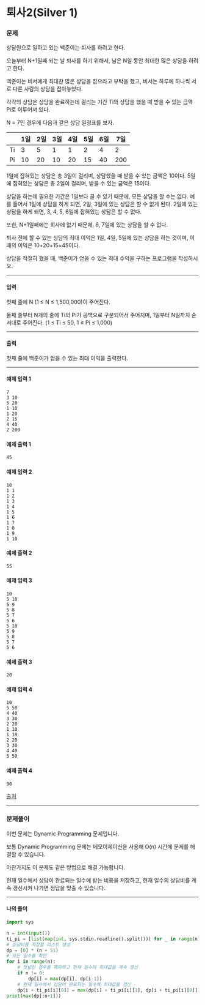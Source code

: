 # 퇴사2(Silver 1)

### 문제

상담원으로 일하고 있는 백준이는 퇴사를 하려고 한다.   

오늘부터 N+1일째 되는 날 퇴사를 하기 위해서, 남은 N일 동안 최대한 많은 상담을 하려고 한다.   

백준이는 비서에게 최대한 많은 상담을 잡으라고 부탁을 했고, 비서는 하루에 하나씩 서로 다른 사람의 상담을 잡아놓았다.   

각각의 상담은 상담을 완료하는데 걸리는 기간 Ti와 상담을 했을 때 받을 수 있는 금액 Pi로 이루어져 있다.   

N = 7인 경우에 다음과 같은 상담 일정표를 보자.   

| 	|1일|	2일|	3일|	4일|	5일|	6일|	7일|
|-|-|-|-|-|-|-|-|
|Ti|	3|	5|	1|	1|	2|	4|	2|
|Pi|	10|	20|	10|	20|	15|	40|	200|

1일에 잡혀있는 상담은 총 3일이 걸리며, 상담했을 때 받을 수 있는 금액은 10이다. 5일에 잡혀있는 상담은 총 2일이 걸리며, 받을 수 있는 금액은 15이다.   

상담을 하는데 필요한 기간은 1일보다 클 수 있기 때문에, 모든 상담을 할 수는 없다. 예를 들어서 1일에 상담을 하게 되면, 2일, 3일에 있는 상담은 할 수 없게 된다. 2일에 있는 상담을 하게 되면, 3, 4, 5, 6일에 잡혀있는 상담은 할 수 없다.   

또한, N+1일째에는 회사에 없기 때문에, 6, 7일에 있는 상담을 할 수 없다.   

퇴사 전에 할 수 있는 상담의 최대 이익은 1일, 4일, 5일에 있는 상담을 하는 것이며, 이때의 이익은 10+20+15=45이다.   

상담을 적절히 했을 때, 백준이가 얻을 수 있는 최대 수익을 구하는 프로그램을 작성하시오.   

---

#### 입력

첫째 줄에 N (1 ≤ N ≤ 1,500,000)이 주어진다.   

둘째 줄부터 N개의 줄에 Ti와 Pi가 공백으로 구분되어서 주어지며, 1일부터 N일까지 순서대로 주어진다. (1 ≤ Ti ≤ 50, 1 ≤ Pi ≤ 1,000)   

---

#### 출력

첫째 줄에 백준이가 얻을 수 있는 최대 이익을 출력한다.   

---

#### 예제 입력 1
~~~
7
3 10
5 20
1 10
1 20
2 15
4 40
2 200
~~~

#### 예제 출력 1
~~~
45
~~~

#### 예제 입력 2
~~~
10
1 1
1 2
1 3
1 4
1 5
1 6
1 7
1 8
1 9
1 10
~~~

#### 예제 출력 2
~~~
55
~~~

#### 예제 입력 3
~~~
10
5 10
5 9
5 8
5 7
5 6
5 10
5 9
5 8
5 7
5 6
~~~

#### 예제 출력 3
~~~
20
~~~

#### 예제 입력 4
~~~
10
5 50
4 40
3 30
2 20
1 10
1 10
2 20
3 30
4 40
5 50
~~~

#### 예제 출력 4
~~~
90
~~~

[출처](https://www.acmicpc.net/problem/15486)

---

### 문제풀이

이번 문제는 Dynamic Programming 문제입니다.   

보통 Dynamic Programming 문제는 메모이제이션을 사용해 O(n) 시간에 문제를 해결할 수 있습니다.   

마찬가지도 이 문제도 같은 방법으로 해결 가능합니다.   

현재 일수에서 상담이 완료되는 일수에 받는 비용을 저장하고, 현재 일수의 상담비를 계속 갱신시켜 나가면 정답을 맞출 수 있습니다.   

---

#### 나의 풀이

~~~python
import sys

n = int(input())
ti_pi = [list(map(int, sys.stdin.readline().split())) for _ in range(n)]
# 상담비를 저장할 리스트 생성
dp = [0] * (n + 51)
# 모든 일수를 확인
for i in range(n):
    # 첫날인 경우를 제외하고 현재 일수의 최대값을 계속 갱신
    if n != 0:
        dp[i] = max(dp[i], dp[i-1])
    # 현재 일수에서 상담이 완료되는 일수에 최대값을 갱신
    dp[i + ti_pi[i][0]] = max(dp[i] + ti_pi[i][1], dp[i + ti_pi[i][0]])
print(max(dp[:n+1]))
~~~
